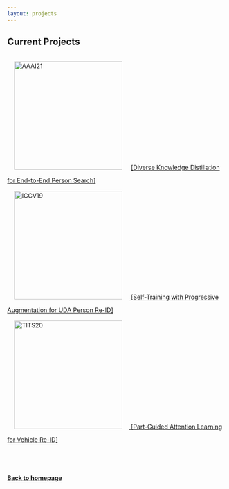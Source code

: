 ```yaml
---
layout: projects
---
```


## Current Projects

<!-- - <div> <strong>Diverse Knowledge Distillation for End-to-End Person Search</strong><br />
<strong>Xinyu Zhang</strong>, Xinlong Wang, Jia-Wang Bian, Chunhua Shen and Mingyu You <br />
AAAI, 2021
<a href='https://arxiv.org/abs/2012.11187'>[PDF]</a>
<a href='https://github.com/zhangxinyu-xyz/DKD-PersonSearch'>[Code]</a> -->
<img src="../papers/AAAI21.png" width="250" alt="AAAI21" style="padding:16px"> 
<a href='./DKD-Person-Search'>[Diverse Knowledge Distillation for End-to-End Person Search]
<br />

<img src="../papers/ICCV19.png" width="250" alt="ICCV19" style="padding:16px">
<a href='https://openaccess.thecvf.com/content_ICCV_2019/papers/Zhang_Self-Training_With_Progressive_Augmentation_for_Unsupervised_Cross-Domain_Person_Re-Identification_ICCV_2019_paper.pdf'>[Self-Training with Progressive Augmentation for UDA Person Re-ID]
<br />

<img src="../papers/TITS20.png" width="250" alt="TITS20" style="padding:16px">
<a href='https://arxiv.org/abs/1909.06023v3'>[Part-Guided Attention Learning for Vehicle Re-ID]


<br />
<br />
<br />
<br />
<!-- _yay_ -->

#### [Back to homepage](../)
